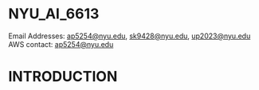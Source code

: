 # NYU_AI_6613
Email Addresses: ap5254@nyu.edu, sk9428@nyu.edu, up2023@nyu.edu
AWS contact: ap5254@nyu.edu
# INTRODUCTION
